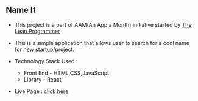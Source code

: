 ## Name It

-   This project is a part of AAM(An App a Month) initiative started by [The Lean Programmer](https://github.com/TheLeanProgrammer)

-   This is a simple application that allows user to search for a cool name for new startup/project.
 
-   Technology Stack Used :
       - Front End - HTML,CSS,JavaScript
       - Library - React

-   Live Page : [click here](https://kiruthi-1312.github.io/Name-It/)
